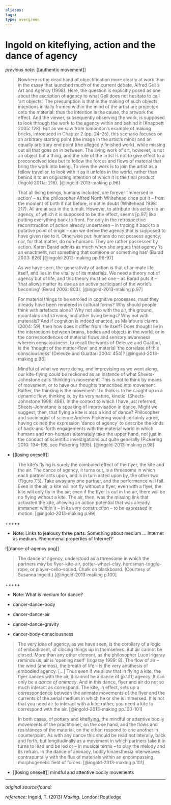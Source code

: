 ```yaml
---
aliases: 
tags: 
type: evergreen
---
```


# Ingold on kiteflying, action and the dance of agency

_previous note:_ [[authentic movement]]

> Nowhere is the dead hand of objectification more clearly at work than in the essay that launched much of the current debate, Alfred Gell’s Art and Agency (1998). Here, the question is explicitly posed as one about the ascription of agency to what Gell does not hesitate to call ‘art objects’. The presumption is that in the making of such objects, intentions initially framed within the mind of the artist are projected onto the material: thus the intention is the cause, the artwork the effect. And the viewer, subsequently observing the work, is supposed to look through the work to the agency within and behind it (Knappett 2005: 128). But as we saw from Simondon’s example of making bricks, introduced in Chapter 2 (pp. 24–25), this scenario focuses on an arbitrary starting point (the image in the artist’s mind) and an equally arbitrary end point (the allegedly finished work), while missing out all that goes on in between. The living work of art, however, is not an object but a thing, and the role of the artist is not to give effect to a preconceived idea but to follow the forces and flows of material that bring the work into being. To view the work is to join the artist as a fellow traveller, to look with it as it unfolds in the world, rather than behind it to an originating intention of which it is the final product (Ingold 2011a: 216). [@ingold-2013-making p.96]

> That all living beings, humans included, are forever ‘immersed in action’ – as the philosopher Alfred North Whitehead once put it – from the moment of birth if not before, is not in doubt (Whitehead 1938: 217). All are at sea in the tumult. However, to attribute this action to an agency, of which it is supposed to be the effect, seems [p.97] like putting everything back to front. For only in the retrospective reconstruction of action already undertaken – in tracing it back to a putative point of origin – can we derive the agency that is supposed to have given rise to it. Otherwise put: humans do not possess agency; nor, for that matter, do non-humans. They are rather possessed by action. Karen Barad admits as much when she argues that agency ‘is an enactment, not something that someone or something has’ (Barad 2003: 826)  [@ingold-2013-making pp.96-97]

> As we have seen, the generativity of action is that of animate life itself, and lies in the vitality of its materials. We need a theory not of agency but of life, and this theory must be one – as Barad puts it – ‘that allows matter its due as an active participant of the world’s becoming’ (Barad 2003: 803).  [@ingold-2013-making p.97]

> For material things to be enrolled in cognitive processes, must they already have been rendered in cultural forms? Why should people think with artefacts alone? Why not also with the air, the ground, mountains and streams, and other living beings? Why not with materials? And if cognition is indeed enacted, as Malafouris claims (2004: 59), then how does it differ from life itself? Does thought lie in the interactions between brains, bodies and objects in the world, or in the correspondences of material flows and sensory awareness wherein consciousness, to recall the words of Deleuze and Guattari, is the ‘thought of the matter-flow’ and material ‘the correlate of this consciousness’ (Deleuze and Guattari 2004: 454)? [@ingold-2013-making p.98]

> Mindful of what we were doing, and improvising as we went along, our kite-flying could be reckoned as an instance of what Sheets-Johnstone calls ‘thinking in movement’. This is not to think by means of movement, or to have our thoughts transcribed into movement. Rather, the thinking is the movement: ‘To think is to be caught up in a dynamic flow; thinking is, by its very nature, kinetic’ (Sheets-Johnstone 1998: 486). In the context to which I have just referred, Sheets-Johnstone is speaking of improvisation in dance. Might we suggest, then, that flying a kite is also a kind of dance? Philosopher and sociologist of science Andrew Pickering would certainly agree, having coined the expression ‘dance of agency’ to describe the kinds of back-and-forth engagements with the material world in which humans and non-humans alternately take the upper hand, not just in the conduct of scientific investigations but quite generally (Pickering 2010: 194–195, see Pickering 1995). [@ingold-2013-making p.98]

- [[losing oneself]]

> The kite’s flying is surely the combined effect of the flyer, the kite and the air. The dance of agency, it turns out, is a threesome in which each partner acts upon, and is in turn acted upon by, the other two (Figure 7.5). Take away any one partner, and the performance will fail. Even in the air, a kite will not fly without a flyer; even with a flyer, the kite will only fly in the air; even if the flyer is out in the air, there will be no flying without a kite. The air, then, was the missing link that activated the kite, allowing an action potential that was already immanent within it – in its very construction – to be expressed in motion. [@ingold-2013-making p.99]

+++++ 
- Note: Links to jealousy three parts. Something about medium ... Internet as medium. Phenomenal properties of Internet?
 
![[dance-of-agency.png]]

> The dance of agency, understood as a threesome in which the partners may be flyer–kite–air, potter–wheel–clay, herdsman–toggle–rope, or player–cello–sound. Chalk on blackboard. (Courtesy of Susanna Ingold.) [@ingold-2013-making p.100]

+++++ 
- Note: What is medium for dance?

- dancer-dance-body
- dancer-dance-air
- dancer-dance-gravity
- dancer-body-consciousness

> The very idea of agency, as we have seen, is the corollary of a logic of embodiment, of closing things up in themselves. But air cannot be closed. More than any other element, as the philosopher Luce Irigaray reminds us, air is ‘opening itself’ (Irigaray 1999: 8). The flow of air – the wind (anemos), the breath of life – is the very antithesis of embodied agency. [...] Thus even if we allow that in flying a kite, the flyer dances with the air, it cannot be a dance of [p.101] agency. It can only be a _dance of animacy_. And in this dance, flyer and air do not so much interact as correspond. The kite, in effect, sets up a correspondence between the animate movements of the flyer and the currents of the aerial medium in which he or she is immersed. It is not that you need air to interact with a kite; rather, you need a kite to correspond with the air. [@ingold-2013-making pp.100-101]


> In both cases, of pottery and kiteflying, the mindful or attentive bodily movements of the practitioner, on the one hand, and the flows and resistances of the material, on the other, respond to one another in counterpoint. As with any dance this should be read not laterally, back and forth, but longitudinally as a movement in which partners take it in turns to lead and be led or – in musical terms – to play the melody and its refrain. In the dance of animacy, bodily kinaesthesia interweaves contrapuntally with the flux of materials within an encompassing, morphogenetic field of forces. [@ingold-2013-making p.101]

- [[losing oneself]] mindful and attentive bodily movements

 
---

_original source/found:_ 

_reference:_ Ingold, T. (2013) _Making_. London: Routledge



